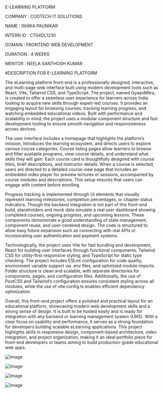E-LEARNING PLATFORM

COMPANY : CODTECH IT SOLUTIONS

NAME : ISHIKA PAUNIKAR

INTERN ID : CT04DL1230

DOMAIN : FRONTEND WEB DEVELOPMENT

DURATION : 4 WEEKS

MENTOR : NEELA SANTHOSH KUMAR

#DESCRIPTION FOR E-LEARNING PLATFORM

The eLearning platform front-end is a professionally designed, interactive, and multi-page web interface built using modern development tools such as React, Vite, Tailwind CSS, and TypeScript. The project, named GyaanMitra, is created to offer a seamless user experience for learners across India looking to acquire new skills through expert-led courses. It provides an engaging layout for browsing courses, tracking learning progress, and watching embedded educational videos. Built with performance and scalability in mind, the project uses a modular component structure and fast development tooling to ensure smooth navigation and responsiveness across devices.

The user interface includes a homepage that highlights the platform’s mission, introduces the learning ecosystem, and directs users to explore various course categories. Course listing pages allow learners to browse and filter available programs, view course details, and understand what skills they will gain. Each course card is thoughtfully designed with course titles, brief descriptions, and instructor details. When a course is selected, users are directed to a detailed course view page that includes an embedded video player for preview lectures or sessions, accompanied by course modules and descriptions. This setup ensures that users can engage with content before enrolling.

Progress tracking is implemented through UI elements that visually represent learning milestones, completion percentages, or chapter status indicators. Though the backend integration is not part of this front-end build, placeholders and mock data simulate a real user dashboard showing completed courses, ongoing progress, and upcoming lessons. These components demonstrate a good understanding of state management, component reuse, and user-centered design. The code is structured to allow easy future expansion such as connecting with real APIs or incorporating user authentication and payment systems.

Technologically, the project uses Vite for fast bundling and development, React for building user interfaces through functional components, Tailwind CSS for utility-first responsive styling, and TypeScript for static type checking. The project includes ESLint configuration for code quality, environment variable support via .env files, and optimized module imports. Folder structure is clean and scalable, with separate directories for components, pages, and configuration files. Additionally, the use of PostCSS and Tailwind’s configuration ensures consistent styling across all modules, while the use of vite.config.ts enables efficient dependency optimization.

Overall, this front-end project offers a polished and practical layout for an educational platform, showcasing modern web development skills and a strong sense of design. It is built to be hosted easily and is ready for integration with any backend or learning management system (LMS). With a clear focus on usability and performance, it serves as a strong foundation for developers building scalable eLearning applications. This project highlights skills in responsive design, component-based architecture, video integration, and project organization, making it an ideal portfolio piece for front-end developers or teams aiming to build production-grade educational web apps.

![Image](https://github.com/user-attachments/assets/d5a8a0ee-38f5-4e9b-ac0a-d36e2cf644ae)

![Image](https://github.com/user-attachments/assets/7b300e15-7bfa-4ecb-8985-ee6c52e57801)

![Image](https://github.com/user-attachments/assets/3d9ae431-7de3-4591-9b5a-07a54b51140a)

![Image](https://github.com/user-attachments/assets/a949c947-42fd-413a-9819-a0a951f16493)
